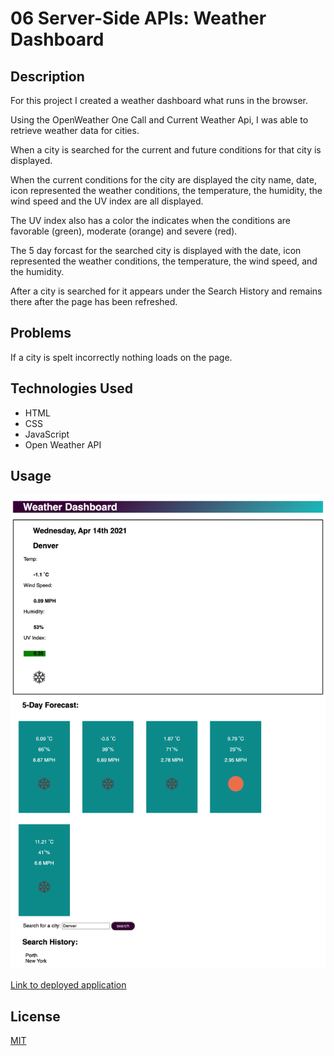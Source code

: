 # 06 Server-Side APIs: Weather Dashboard 
## Description

For this project I created a weather dashboard what runs in the browser. 

Using the OpenWeather One Call and Current Weather Api, I was able to retrieve weather data for cities.

When a city is searched for the current and future conditions for that city is displayed. 

When the current conditions for the city are displayed the city name, date, icon represented the weather conditions, the temperature, the humidity, the wind speed and the UV index are all displayed. 

The UV index also has a color the indicates when the conditions are favorable (green), moderate (orange) and severe (red). 

The 5 day forcast for the searched city is displayed with the date, icon represented the weather conditions, the temperature, the wind speed, and the humidity.

After a city is searched for it appears under the Search History and remains there after the page has been refreshed.


## Problems 

If a city is spelt incorrectly nothing loads on the page.


## Technologies Used

- HTML 
- CSS
- JavaScript
- Open Weather API

## Usage
 
![Screen-shot-of-final-product](assets/Image/WeatherDashboardScreenShot.png)

[Link to deployed application](https://harmane4.github.io/Weather-Dashboard/)


## License 
[MIT](https://choosealicense.com/licenses/mit/)
